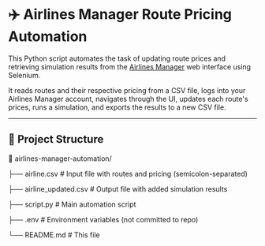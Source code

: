 # ✈️ Airlines Manager Route Pricing Automation

This Python script automates the task of updating route prices and retrieving simulation results from the [Airlines Manager](https://www.airlines-manager.com/) web interface using Selenium.

It reads routes and their respective pricing from a CSV file, logs into your Airlines Manager account, navigates through the UI, updates each route's prices, runs a simulation, and exports the results to a new CSV file.

---

## 📂 Project Structure
📁 airlines-manager-automation/

├── airline.csv # Input file with routes and pricing (semicolon-separated)

├── airline_updated.csv # Output file with added simulation results

├── script.py # Main automation script

├── .env # Environment variables (not committed to repo)

└── README.md # This file
